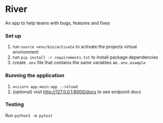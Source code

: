 # River
An app to help teams with bugs, features and fixes

### Set up
1. run `source venv/bin/activate` to activate the projects virtual environment
2. run `pip install -r requirements.txt` to install package dependencies
3. create `.env` file that contains the same variables as `.env.example`

### Running the application
1. `uvicorn app.main:app --reload`
2. (optional) visit  http://127.0.0.1:8000/docs to see endpoint docs

### Testing
Run `python3 -m pytest`